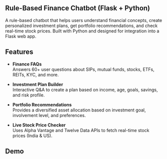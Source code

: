 ## Rule-Based Finance Chatbot (Flask + Python)
A rule-based chatbot that helps users understand financial concepts, create personalized investment plans, get portfolio recommendations, and check real-time stock prices. Built with Python and designed for integration into a Flask web app.

## Features
- **Finance FAQs**  
  Answers 60+ user questions about SIPs, mutual funds, stocks, ETFs, REITs, KYC, and more.

- **Investment Plan Builder**  
  Interactive Q&A to create a plan based on income, age, goals, savings, and risk profile.

- **Portfolio Recommendations**  
  Provides a diversified asset allocation based on investment goal, involvement level, and preferences.

- **Live Stock Price Checker**  
  Uses Alpha Vantage and Twelve Data APIs to fetch real-time stock prices (India & US).

## Demo
